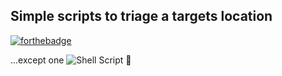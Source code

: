 ## Simple scripts to triage a targets location
[![forthebadge](https://forthebadge.com/images/badges/made-with-python.svg)](https://forthebadge.com)

...except one ![Shell Script](https://img.shields.io/badge/shell_script-%23121011.svg?style=for-the-badge&logo=gnu-bash&logoColor=white) 🤭
